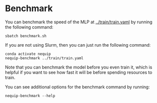 # Benchmark
You can benchmark the speed of the MLP at [../train/train.yaml](../train/train.yaml) by running the following command:
```
sbatch benchmark.sh
```
If you are not using Slurm, then you can just run the following command:
```
conda activate nequip
nequip-benchmark ../train/train.yaml
```

Note that you can benchmark the model before you even train it, which is helpful if you want to see how fast it will be before spending resources to train.

You can see additional options for the benchmark command by running:
```
nequip-benchmark --help
```
